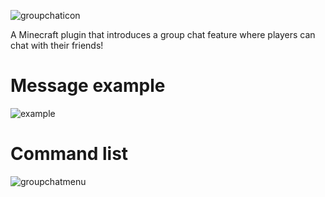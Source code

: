 ![groupchaticon](https://user-images.githubusercontent.com/60233722/106799501-f4fcdc00-6624-11eb-925d-f7e7e557f452.png)

A Minecraft plugin that introduces a group chat feature where players can chat with their friends!

# Message example

![example](https://user-images.githubusercontent.com/60233722/162554207-bd0f873e-c830-474c-b000-bcdd800b4431.PNG)

# Command list
![groupchatmenu](https://user-images.githubusercontent.com/60233722/97819309-5485cd00-1c6d-11eb-9520-b947ab7ef190.PNG)
